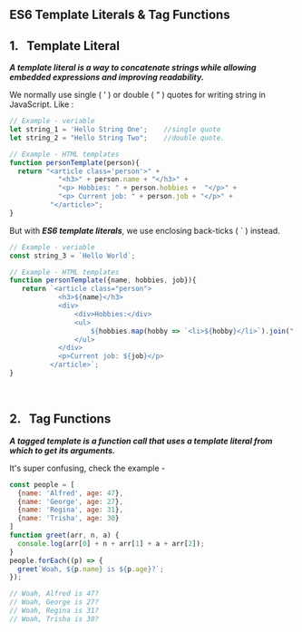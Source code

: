 ## ES6 Template Literals & Tag Functions

## **1. &nbsp; Template Literal** 
_**A template literal is a way to concatenate strings while allowing embedded expressions and improving readability.**_

We normally use single ( ‘ ) or double ( “ ) quotes for writing string in JavaScript. Like :

``` javascript
// Example - veriable
let string_1 = 'Hello String One';    //single quote
let string_2 = "Hello String Two";    //double quote.

// Example - HTML templates
function personTemplate(person){
  return "<article class='person'>" +
            "<h3>" + person.name + "</h3>" +   
            "<p> Hobbies: " + person.hobbies +  "</p>" +
            "<p> Current job: " + person.job + "</p>" +                         
          "</article>";
}
```

But with _**ES6 template literals**_, we use enclosing back-ticks ( ` ) instead. 

``` javascript
// Example - veriable
const string_3 = `Hello World`;

// Example - HTML templates
function personTemplate({name, hobbies, job}){
   return `<article class="person">
            <h3>${name}</h3>
            <div>
                <div>Hobbies:</div>
                <ul>
                    ${hobbies.map(hobby => `<li>${hobby}</li>`).join(" ")}
                </ul>
            </div>
            <p>Current job: ${job}</p>
          </article>`;
}
```


&nbsp;

## **2. &nbsp; Tag Functions**
_**A tagged template is a function call that uses a template literal from which to get its arguments.**_

It's super confusing, check the example -

``` javascript
const people = [
  {name: 'Alfred', age: 47},
  {name: 'George', age: 27},
  {name: 'Regina', age: 31},
  {name: 'Trisha', age: 30}
]
function greet(arr, n, a) {
  console.log(arr[0] + n + arr[1] + a + arr[2]);
}
people.forEach((p) => {
  greet`Woah, ${p.name} is ${p.age}?`;
});

// Woah, Alfred is 47?
// Woah, George is 27?
// Woah, Regina is 31?
// Woah, Trisha is 30?

```